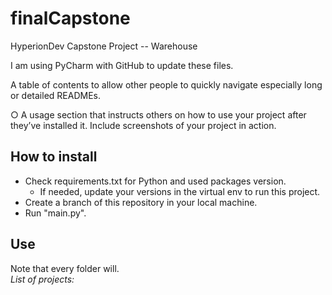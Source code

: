 # finalCapstone
HyperionDev Capstone Project -- Warehouse


I am using PyCharm with GitHub to update these files.  

A table of contents to allow other people to quickly navigate
especially long or detailed READMEs.

○ A usage section that instructs others on how to use your project after
they’ve installed it. Include screenshots of your project in action.


## How to install
- Check requirements.txt for Python and used packages version.  
  + If needed, update your versions in the virtual env to run this project.
- Create a branch of this repository in your local machine.
- Run "main.py".
 
## Use
Note that every folder will.  
<em>List of projects:</em>

